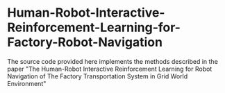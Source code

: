 # Human-Robot-Interactive-Reinforcement-Learning-for-Factory-Robot-Navigation
The source code provided here implements the methods described in the paper "The Human-Robot Interactive Reinforcement Learning for Robot Navigation of The Factory Transportation System in Grid World Environment"

